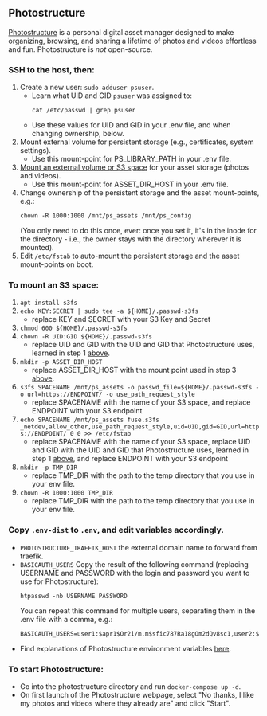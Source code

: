 ## Photostructure

[Photostructure](https://photostructure.com/server/photostructure-for-servers/)
is a personal digital asset manager designed to make organizing, browsing, and sharing a lifetime of photos and videos effortless and fun. Photostructure is *not* open-source.

### SSH to the host, then:
1. Create a new user: `sudo adduser psuser`.
   * Learn what UID and GID `psuser` was assigned to:
     ```
     cat /etc/passwd | grep psuser
     ```
   * Use these values for UID and GID in your .env file, and when changing ownership, below.
2. Mount external volume for persistent storage (e.g., certificates, system settings).
   * Use this mount-point for PS_LIBRARY_PATH in your .env file. 
3. [Mount an external volume or S3 space](#to-mount-an-s3-space) for your asset storage (photos and videos).
   * Use this mount-point for ASSET_DIR_HOST in your .env file. 
4. Change ownership of the persistent storage and the asset mount-points, e.g.:
   ```
   chown -R 1000:1000 /mnt/ps_assets /mnt/ps_config
   ```
   (You only need to do this once, ever: once you set it, it's in the inode for the directory - i.e., the owner stays with the directory wherever it is mounted).
5. Edit `/etc/fstab` to auto-mount the persistent storage and the asset mount-points on boot.

### To mount an S3 space:
  1. `apt install s3fs`
  2. `echo KEY:SECRET | sudo tee -a ${HOME}/.passwd-s3fs`
     * replace KEY and SECRET with your S3 Key and Secret
  3. `chmod 600 ${HOME}/.passwd-s3fs`
  4. `chown -R UID:GID ${HOME}/.passwd-s3fs`
     * replace UID and GID with the UID and GID that Photostructure uses, learned in step 1 [above](#ssh-to-the-host-then).
  5. `mkdir -p ASSET_DIR_HOST`
     * replace ASSET_DIR_HOST with the mount point used in step 3 [above](#ssh-to-the-host-then).
  6. `s3fs SPACENAME /mnt/ps_assets -o passwd_file=${HOME}/.passwd-s3fs -o url=https://ENDPOINT/ -o use_path_request_style`
     * replace SPACENAME with the name of your S3 space, and replace ENDPOINT with your S3 endpoint
  7. `echo SPACENAME /mnt/ps_assets fuse.s3fs _netdev,allow_other,use_path_request_style,uid=UID,gid=GID,url=https://ENDPOINT/ 0 0 >> /etc/fstab`
     * replace SPACENAME with the name of your S3 space, replace UID and GID with the UID and GID that Photostructure uses, learned in step 1 [above](#ssh-to-the-host-then), and replace ENDPOINT with your S3 endpoint
  8. `mkdir -p TMP_DIR`
     * replace TMP_DIR with the path to the temp directory that you use in your env file.
  9. `chown -R 1000:1000 TMP_DIR`
     * replace TMP_DIR with the path to the temp directory that you use in your env file.

### Copy `.env-dist` to `.env`, and edit variables accordingly.
 * `PHOTOSTRUCTURE_TRAEFIK_HOST` the external domain name to forward from traefik.
 * `BASICAUTH_USERS` Copy the result of the following command (replacing USERNAME and PASSWORD with the login and password you want to use for Photostructure):
    ```
    htpasswd -nb USERNAME PASSWORD
    ```
    You can repeat this command for multiple users, separating them in the .env file with a comma, e.g.:
    ```
    BASICAUTH_USERS=user1:$apr1$Or2i/m.m$sfic787Ra18gOm2dQv8sc1,user2:$apr1$Or2i/m.m$gM1c7ftRa1jhO3sdQ5dvc2
    ```
 * Find explanations of Photostructure environment variables [here](https://github.com/photostructure/photostructure-for-servers/blob/main/defaults.env).

### To start Photostructure:
  * Go into the photostructure directory and run `docker-compose up -d`. 
  * On first launch of the Photostructure webpage, select "No thanks, I like my photos and videos where they already are" and click "Start".